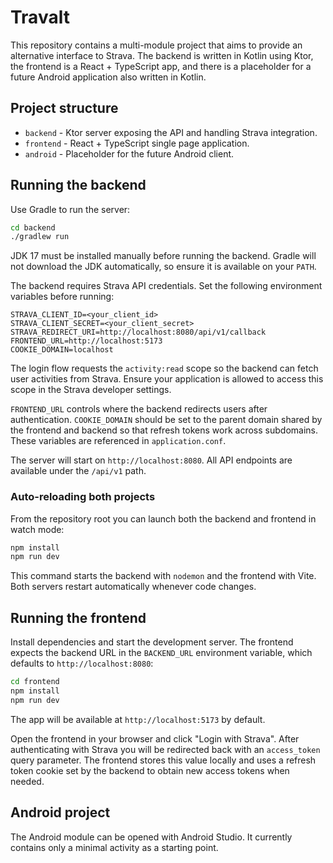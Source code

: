 # Travalt

This repository contains a multi-module project that aims to provide an alternative interface to Strava.
The backend is written in Kotlin using Ktor, the frontend is a React + TypeScript app, and
there is a placeholder for a future Android application also written in Kotlin.

## Project structure

- `backend` - Ktor server exposing the API and handling Strava integration.
- `frontend` - React + TypeScript single page application.
- `android` - Placeholder for the future Android client.

## Running the backend

Use Gradle to run the server:

```bash
cd backend
./gradlew run
```

JDK 17 must be installed manually before running the backend. Gradle will not
download the JDK automatically, so ensure it is available on your `PATH`.

The backend requires Strava API credentials. Set the following environment variables before running:

```
STRAVA_CLIENT_ID=<your_client_id>
STRAVA_CLIENT_SECRET=<your_client_secret>
STRAVA_REDIRECT_URI=http://localhost:8080/api/v1/callback
FRONTEND_URL=http://localhost:5173
COOKIE_DOMAIN=localhost
```

The login flow requests the `activity:read` scope so the backend can fetch
user activities from Strava. Ensure your application is allowed to access this
scope in the Strava developer settings.

`FRONTEND_URL` controls where the backend redirects users after authentication.
`COOKIE_DOMAIN` should be set to the parent domain shared by the frontend and backend so that refresh tokens work across subdomains.
These variables are referenced in `application.conf`.

The server will start on `http://localhost:8080`.
All API endpoints are available under the `/api/v1` path.

### Auto-reloading both projects

From the repository root you can launch both the backend and frontend in watch
mode:

```bash
npm install
npm run dev
```

This command starts the backend with `nodemon` and the frontend with Vite. Both
servers restart automatically whenever code changes.

## Running the frontend

Install dependencies and start the development server. The frontend expects the backend URL in the `BACKEND_URL` environment variable, which defaults to `http://localhost:8080`:

```bash
cd frontend
npm install
npm run dev
```

The app will be available at `http://localhost:5173` by default.

Open the frontend in your browser and click "Login with Strava". After authenticating with Strava you will be redirected back with an `access_token` query parameter. The frontend stores this value locally and uses a refresh token cookie set by the backend to obtain new access tokens when needed.

## Android project

The Android module can be opened with Android Studio. It currently contains
only a minimal activity as a starting point.
